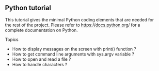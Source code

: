 Python tutorial
---------------

This tutorial gives the minimal Python coding elements that are needed for the rest of the project.
Please refer to https://docs.python.org/ for a complete documentation on Python.

Topics
- How to display messages on the screen with print() function ?
- How to get command line arguments with sys.argv variable ?
- How to open and read a file ?
- How to handle characters ?
